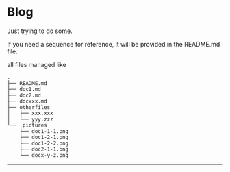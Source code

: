 # Blog
Just trying to do some.

If you need a sequence for reference, it will be provided in the README.md file.

all files managed like
```
.
├── README.md
├── doc1.md
├── doc2.md
├── docxxx.md
├── otherfiles
│   ├── xxx.xxx
│   └── yyy.zzz
└── .pictures
    ├── doc1-1-1.png
    ├── doc1-2-1.png
    ├── doc1-2-2.png
    ├── doc2-1-1.png
    └── docx-y-z.png
```

---
